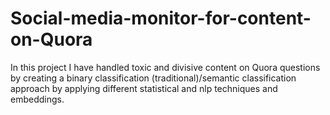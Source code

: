 # Social-media-monitor-for-content-on-Quora
In this project I have handled toxic and divisive content on Quora questions by creating a binary classification (traditional)/semantic classification approach by applying different statistical and nlp techniques and embeddings.
